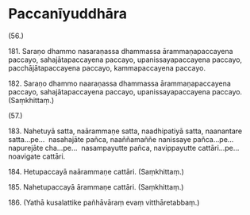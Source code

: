 # Paccanīyuddhāra

(56.)

181\. Saraṇo dhammo nasaraṇassa dhammassa ārammaṇapaccayena paccayo, sahajātapaccayena paccayo, upanissayapaccayena paccayo, pacchājātapaccayena paccayo, kammapaccayena paccayo.

182\. Saraṇo dhammo naaraṇassa dhammassa ārammaṇapaccayena paccayo, sahajātapaccayena paccayo, upanissayapaccayena paccayo. (Saṃkhittaṃ.)

(57.)

183\. Nahetuyā satta, naārammaṇe satta, naadhipatiyā satta, naanantare satta…pe…  nasahajāte pañca, naaññamaññe nanissaye pañca…pe…  napurejāte cha…pe…  nasampayutte pañca, navippayutte cattāri…pe…  noavigate cattāri.

184\. Hetupaccayā naārammaṇe cattāri. (Saṃkhittaṃ.)

185\. Nahetupaccayā ārammaṇe cattāri. (Saṃkhittaṃ.)

186\. (Yathā kusalattike pañhāvāraṃ evaṃ vitthāretabbaṃ.)
